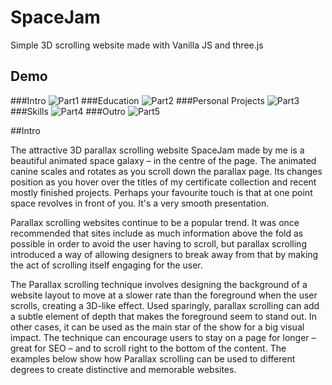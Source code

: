 # SpaceJam
Simple 3D scrolling website made with Vanilla JS and three.js

## Demo

###Intro
![Part1](https://user-images.githubusercontent.com/98179343/218232522-5caf385b-1752-44b8-8552-96d50317b1ca.PNG)
###Education
![Part2](https://user-images.githubusercontent.com/98179343/218232525-a9b92865-0e34-471c-afe9-90c218bdcf8d.PNG)
###Personal Projects
![Part3](https://user-images.githubusercontent.com/98179343/218232527-6457d36e-f69a-4e93-b422-4993f3296e4e.PNG)
###Skills
![Part4](https://user-images.githubusercontent.com/98179343/218232519-1d61da58-555e-4a22-a9e8-d74b462e61b6.PNG)
###Outro
![Part5](https://user-images.githubusercontent.com/98179343/218232521-a837abb2-8327-4d66-b82e-045c22ac2986.PNG)

##Intro

The attractive 3D parallax scrolling website SpaceJam made by me
is a beautiful animated space galaxy – in the centre of the page. 
The animated canine scales and rotates as you scroll down the parallax page. 
Its changes position as you hover over the titles of my certificate
collection and recent mostly finished projects. 
Perhaps your favourite touch is that at one point space revolves
in front of you. It's a very smooth presentation.

Parallax scrolling websites continue to be a popular trend. 
It was once recommended that sites include as much information
above the fold as possible in order to avoid the user having to 
scroll, but parallax scrolling introduced a way of allowing 
designers to break away from that by making the act of scrolling 
itself engaging for the user. 

The Parallax scrolling technique involves designing the background 
of a website layout to move at a slower rate than the foreground 
when the user scrolls, creating a 3D-like effect. Used sparingly,
parallax scrolling can add a subtle element of depth that makes the 
foreground seem to stand out. In other cases, it can be used as the 
main star of the show for a big visual impact. The technique can 
encourage users to stay on a page for longer – great for SEO – and 
to scroll right to the bottom of the content. The examples below show
how Parallax scrolling can be used to different degrees to create
distinctive and memorable websites.



